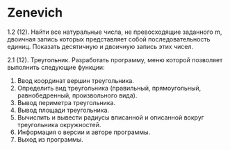# Zenevich
1.2 (12). Найти все натуральные числа, не превосходящие заданного m,
двоичная запись которых представляет собой последовательность
единиц. Показать десятичную и двоичную запись этих чисел. 

2.1 (12). Треугольник. Разработать программу, меню которой позволяет
выполнить следующие функции:
1. Ввод координат вершин треугольника.
2. Определить вид треугольника (правильный, прямоугольный,
равнобедренный, произвольного вида).
3. Вывод периметра треугольника.
4. Вывод площади треугольника.
5. Вычислить и вывести радиусы вписанной и описанной вокруг
треугольника окружностей.
6. Информация о версии и авторе программы.
7. Выход из программы. 
